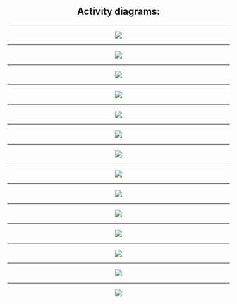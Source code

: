 
## <div align="center">Activity diagrams: </div>

---
   
<p align="center">

<img src= https://github.com/dspm2212/advanced-programing-ud/assets/151407920/f2743ce0-f6ca-44a0-a67b-bfc105824a9d>
</p>

---

<p align="center">
<img src=https://github.com/dspm2212/advanced-programing-ud/assets/151407920/4098dacc-50b5-4065-a7a1-0c7fe55fa8f9>
</p>

---

<p align="center">
<img src=https://github.com/dspm2212/advanced-programing-ud/assets/151407920/1a4b2361-9a0b-46c8-95cd-78c10282915e>
</p>

---

<p align="center">
<img src=(https://github.com/dspm2212/advanced-programing-ud/assets/151407920/1f9c3b86-37a4-4bd1-a01b-082a434bd908>
</p>

---

<p align="center">
<img src=https://github.com/dspm2212/advanced-programing-ud/assets/151407920/06da6612-e01d-4cdf-97e5-2281765be516>
</p>

---

<p align="center">
<img src=https://github.com/dspm2212/advanced-programing-ud/assets/151407920/d952d55d-e1ad-4a20-a193-9264409e7d17>
</p>

---
<p align="center">
<img src=https://github.com/dspm2212/advanced-programing-ud/assets/151407920/dc585703-5189-4bb4-b9a5-aa740e23a476>
</p>

---

<p align="center">
<img src=https://github.com/dspm2212/advanced-programing-ud/assets/151407920/4effd48b-18b8-4335-b0d2-f2a3f324fbc5>
</p>

---

<p align="center">
<img src=https://github.com/dspm2212/advanced-programing-ud/assets/151407920/f3f70891-c270-40dc-8853-e93164050636>
</p>

---

<p align="center">
<img src=https://github.com/dspm2212/advanced-programing-ud/assets/151407920/1ae2d653-96f5-45b7-bae0-28f217fc3770>
</p>

---


<p align="center">
<img src=https://github.com/dspm2212/advanced-programing-ud/assets/151407920/61f526d3-1014-46db-81da-63ba603f3a6f>
</p>

---

<p align="center">
<img src=https://github.com/dspm2212/advanced-programing-ud/assets/151407920/0b43a5b5-f41f-4043-9aac-88eb9be7f054>
</p>

---

<p align="center">
<img src=https://github.com/dspm2212/advanced-programing-ud/assets/151407920/577ef840-7994-4df6-a72c-fc19abb22f4f>
</p>

---
<p align="center">
<img src=https://github.com/dspm2212/advanced-programing-ud/assets/151407920/56e52970-e536-45de-ab8f-f2dd5382c987>
</p>
